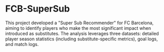 # FCB-SuperSub
This project developed a "Super Sub Recommender" for FC Barcelona, aiming to identify players who make the most significant impact when introduced as substitutes. The analysis leverages three datasets: detailed player season statistics (including substitute-specific metrics), goal logs, and match logs.
